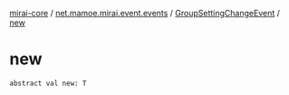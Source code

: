 [mirai-core](../../index.md) / [net.mamoe.mirai.event.events](../index.md) / [GroupSettingChangeEvent](index.md) / [new](./new.md)

# new

`abstract val new: T`